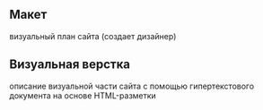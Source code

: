 ## __Макет__
визуальный план сайта (создает дизайнер)

## __Визуальная верстка__

 описание визуальной части сайта с помощью гипертекстового документа на основе HTML-разметки
 
## 

